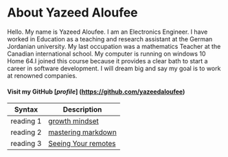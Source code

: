 # About Yazeed Aloufee  
Hello. My name is Yazeed Aloufee. I am an Electronics Engineer. I have worked in Education as a teaching and research assistant at the German Jordanian university. My last occupation was a mathematics Teacher at the Canadian international school. My computer is running on windows 10 Home 64.I joined this course because it provides a clear bath to start a career in software development. I will dream big and say my goal is to work at renowned companies.
#### Visit my GitHub [***profile***] (https://github.com/yazeedaloufee)

| Syntax      | Description |
| ----------- | ----------- |
| reading 1     | [growth mindset](https://yazeedaloufee.github.io/reading-notes/ )      |
| reading 2   | [mastering markdown](https://yazeedaloufee.github.io/reading-notes/reading) |
| reading 3   | [Seeing Your remotes](https://yazeedaloufee.github.io/reading-notes/reading02)      |
